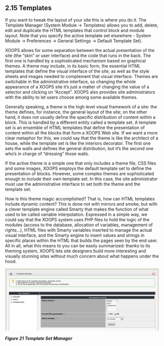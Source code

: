 ## 2.15 	Templates

If you want to tweak the layout of your site this is where you do it. The Template Manager (System Module -> Templates) allows you to add, delete, edit and duplicate the HTML templates that control block and module layout. Note that you specify the active template set elsewhere - System Module -> Preferences -> General Settings -> Default Template Set).

XOOPS allows for some separation between the actual presentation of the site (the “skin” or user interface) and the code that runs in the back. The first one is handled by a sophisticated mechanism based on graphical themes. A theme may include, in its basic form, the essential HTML templates that define the visual interface of the site, as well as the style sheets and images needed to complement that visual interface. Themes are switchable in the administrative interface, so changing the whole appearance of a XOOPS site it’s just a matter of changing the value of a selector and clicking on “Accept”. XOOPS also provides site administrators with the ability to let users choose among some available themes.

Generally speaking, a theme is the high level visual framework of a site: the theme defines, for instance, the general layout of the site; on the other hand, it does not usually define the specific distribution of content within a block. This is handled by a different entity called a template set. A template set is an ensemble of HTML templates that define the presentation of content within all the blocks that form a XOOPS Web site. If we want a more clear metaphor for this, we could say that the theme is like the architect of a house, while the template set is like the interiors decorator. The first one sets the walls and defines the general distribution, but it’s the second one who’s in charge of “dressing” those walls.

If the active theme is a simple one that only includes a theme file, CSS files and some images, XOOPS employs the default template set to define the presentation of blocks. However, some complex themes are sophisticated enough to include their own template set. In this case, the site administrator must use the administrative interface to set both the theme and the template set. 

How is this theme magic accomplished? That is, how can HTML templates include dynamic content? This is done not with mirrors and smoke, but with a clever template engine called Smarty that makes the function of what used to be called variable interpolation. Expressed in a simple way, we could say that the XOOPS system uses PHP files to hold the logic of the modules (access to the database, allocation of variables, management of rights...), HTML files with Smarty variables inserted to manage the actual visual interface, and the Smarty engine to insert values and strings in specific places within the HTML that builds the pages seen by the end user. All in all, what this means to you can be easily summarized: thanks to its theming system, XOOPS lets site designers build more interesting and visually stunning sites without much concern about what happens under the hood.

![img_104.jpg](../assets/img_104.jpg)   

***Figure 21 Template Set Manager***
